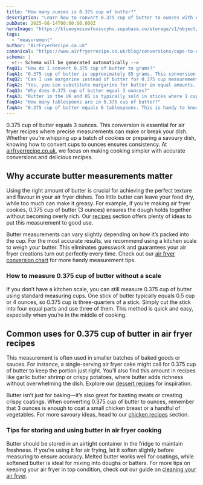 ```yaml
---
title: "How many ounces is 0.375 cup of butter?"
description: "Learn how to convert 0.375 cup of butter to ounces with our simple guide. Perfect for air fryer recipes and precise baking measurements."
pubDate: 2025-08-14T00:00:00.000Z
heroImage: "https://klueoymssxwfnxsvcyhv.supabase.co/storage/v1/object/public/Shmucket/how-many-ounces-is-0-375-cup-of-butter.webp"
tags:
  - "measurement"
author: "AirFryerRecipe.co.uk"
canonical: "https://www.airfryerrecipe.co.uk/blog/conversions/cups-to-ounces/how-many-ounces-is-0-375-cup-of-butter"
schema: |
  <!-- Schema will be generated automatically -->
faqQ1: "How do I convert 0.375 cup of butter to grams?"
faqA1: "0.375 cup of butter is approximately 85 grams. This conversion is useful if you’re using a metric scale or following a European recipe. Just remember that butter density can vary slightly, so weighing it is the most accurate method."
faqQ2: "Can I use margarine instead of butter for 0.375 cup measurements?"
faqA2: "Yes, you can substitute margarine for butter in equal amounts. However, margarine has a higher water content, which might affect the texture of your dish. For best results, stick to butter unless the recipe specifically allows for substitutions."
faqQ3: "Why does 0.375 cup of butter equal 3 ounces?"
faqA3: "Butter in the UK and US is typically sold in sticks where 1 cup equals 8 ounces. Therefore, 0.375 cup (which is 3/8 of a cup) translates to 3 ounces. This standard makes it easy to measure smaller quantities without a scale."
faqQ4: "How many tablespoons are in 0.375 cup of butter?"
faqA4: "0.375 cup of butter equals 6 tablespoons. This is handy to know if you’re using measuring spoons instead of cups. Each tablespoon of butter is roughly 0.5 ounces, so 6 tablespoons give you the same 3-ounce measurement."
---
```

<p>0.375 cup of butter equals 3 ounces. This conversion is essential for air fryer recipes where precise measurements can make or break your dish. Whether you’re whipping up a batch of cookies or preparing a savoury dish, knowing how to convert cups to ounces ensures consistency. At <a href=https://www.airfryerrecipe.co.uk/>airfryerrecipe.co.uk</a>, we focus on making cooking simpler with accurate conversions and delicious recipes.</p>

<h2>Why accurate butter measurements matter</h2>  
<p>Using the right amount of butter is crucial for achieving the perfect texture and flavour in your air fryer dishes. Too little butter can leave your food dry, while too much can make it greasy. For example, if you’re making air fryer cookies, 0.375 cup of butter (3 ounces) ensures the dough holds together without becoming overly rich. Our <a href=https://www.airfryerrecipe.co.uk/recipes>recipes</a> section offers plenty of ideas to put this measurement to good use.</p>  

<p>Butter measurements can vary slightly depending on how it’s packed into the cup. For the most accurate results, we recommend using a kitchen scale to weigh your butter. This eliminates guesswork and guarantees your air fryer creations turn out perfectly every time. Check out our <a href=https://www.airfryerrecipe.co.uk/air-fryer-conversion-chart>air fryer conversion chart</a> for more handy measurement tips.</p>  

<h3>How to measure 0.375 cup of butter without a scale</h3>  
<p>If you don’t have a kitchen scale, you can still measure 0.375 cup of butter using standard measuring cups. One stick of butter typically equals 0.5 cup or 4 ounces, so 0.375 cup is three-quarters of a stick. Simply cut the stick into four equal parts and use three of them. This method is quick and easy, especially when you’re in the middle of cooking.</p>  

<h2>Common uses for 0.375 cup of butter in air fryer recipes</h2>  
<p>This measurement is often used in smaller batches of baked goods or sauces. For instance, a single-serving air fryer cake might call for 0.375 cup of butter to keep the portion just right. You’ll also find this amount in recipes like garlic butter shrimp or crispy potatoes, where butter adds richness without overwhelming the dish. Explore our <a href=https://www.airfryerrecipe.co.uk/recipe-category/dessert>dessert recipes</a> for inspiration.</p>  

<p>Butter isn’t just for baking—it’s also great for basting meats or creating crispy coatings. When converting 0.375 cup of butter to ounces, remember that 3 ounces is enough to coat a small chicken breast or a handful of vegetables. For more savoury ideas, head to our <a href=https://www.airfryerrecipe.co.uk/recipe-category/chicken>chicken recipes</a> section.</p>  

<h3>Tips for storing and using butter in air fryer cooking</h3>  
<p>Butter should be stored in an airtight container in the fridge to maintain freshness. If you’re using it for air frying, let it soften slightly before measuring to ensure accuracy. Melted butter works well for coatings, while softened butter is ideal for mixing into doughs or batters. For more tips on keeping your air fryer in top condition, check out our guide on <a href=https://www.airfryerrecipe.co.uk/air-fryer-cleaner>cleaning your air fryer</a>.</p>
